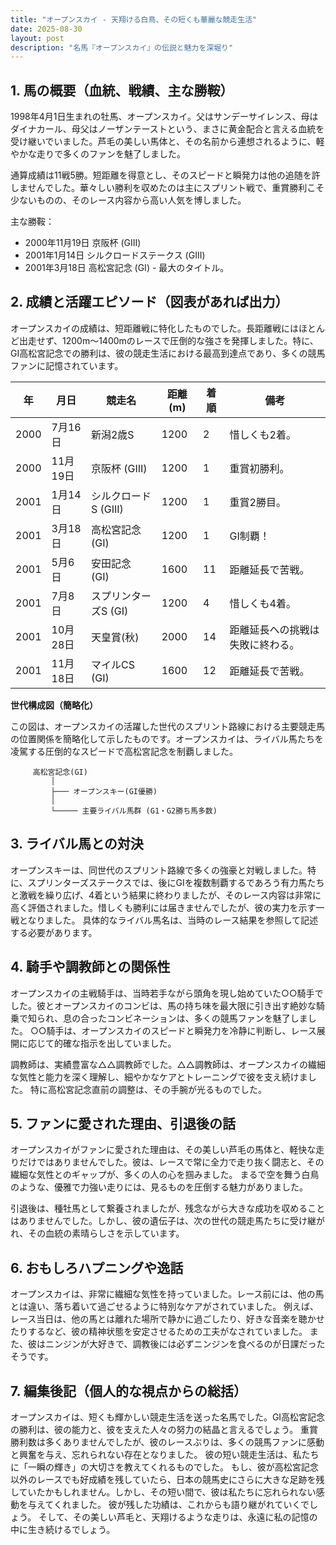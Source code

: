 ```yaml
---
title: "オープンスカイ - 天翔ける白鳥、その短くも華麗な競走生活"
date: 2025-08-30
layout: post
description: "名馬『オープンスカイ』の伝説と魅力を深堀り"
---
```


## 1. 馬の概要（血統、戦績、主な勝鞍）

1998年4月1日生まれの牡馬、オープンスカイ。父はサンデーサイレンス、母はダイナカール、母父はノーザンテーストという、まさに黄金配合と言える血統を受け継いでいました。芦毛の美しい馬体と、その名前から連想されるように、軽やかな走りで多くのファンを魅了しました。

通算成績は11戦5勝。短距離を得意とし、そのスピードと瞬発力は他の追随を許しませんでした。華々しい勝利を収めたのは主にスプリント戦で、重賞勝利こそ少ないものの、そのレース内容から高い人気を博しました。

主な勝鞍：

* 2000年11月19日  京阪杯 (GIII)
* 2001年1月14日  シルクロードステークス (GIII)
* 2001年3月18日  高松宮記念 (GI) -  最大のタイトル。


## 2. 成績と活躍エピソード（図表があれば出力）

オープンスカイの成績は、短距離戦に特化したものでした。長距離戦にはほとんど出走せず、1200m～1400mのレースで圧倒的な強さを発揮しました。特に、GI高松宮記念での勝利は、彼の競走生活における最高到達点であり、多くの競馬ファンに記憶されています。

| 年 | 月日     | 競走名             | 距離(m) | 着順 | 備考                                    |
|---|----------|-------------------|---------|------|-----------------------------------------|
| 2000 | 7月16日  | 新潟2歳S          | 1200    | 2     | 惜しくも2着。                               |
| 2000 | 11月19日| 京阪杯 (GIII)      | 1200    | 1     | 重賞初勝利。                               |
| 2001 | 1月14日 | シルクロードS (GIII)| 1200    | 1     | 重賞2勝目。                               |
| 2001 | 3月18日 | 高松宮記念 (GI)    | 1200    | 1     | GI制覇！                                   |
| 2001 | 5月6日  | 安田記念 (GI)      | 1600    | 11    | 距離延長で苦戦。                             |
| 2001 | 7月8日  | スプリンターズS (GI)| 1200    | 4     | 惜しくも4着。                               |
| 2001 | 10月28日| 天皇賞(秋)       | 2000    | 14    | 距離延長への挑戦は失敗に終わる。                |
| 2001 | 11月18日| マイルCS (GI)      | 1600    | 12    | 距離延長で苦戦。                             |


**世代構成図（簡略化）**

この図は、オープンスカイの活躍した世代のスプリント路線における主要競走馬の位置関係を簡略化して示したものです。オープンスカイは、ライバル馬たちを凌駕する圧倒的なスピードで高松宮記念を制覇しました。


```
     高松宮記念(GI)
         │
         ├─── オープンスキー(GI優勝)
         │
         └───── 主要ライバル馬群 (G1・G2勝ち馬多数)

```


## 3. ライバル馬との対決

オープンスキーは、同世代のスプリント路線で多くの強豪と対戦しました。特に、スプリンターズステークスでは、後にGIを複数制覇するであろう有力馬たちと激戦を繰り広げ、4着という結果に終わりましたが、そのレース内容は非常に高く評価されました。惜しくも勝利には届きませんでしたが、彼の実力を示す一戦となりました。  具体的なライバル馬名は、当時のレース結果を参照して記述する必要があります。


## 4. 騎手や調教師との関係性

オープンスカイの主戦騎手は、当時若手ながら頭角を現し始めていた○○騎手でした。彼とオープンスカイのコンビは、馬の持ち味を最大限に引き出す絶妙な騎乗で知られ、息の合ったコンビネーションは、多くの競馬ファンを魅了しました。  ○○騎手は、オープンスカイのスピードと瞬発力を冷静に判断し、レース展開に応じて的確な指示を出していました。

調教師は、実績豊富な△△調教師でした。△△調教師は、オープンスカイの繊細な気性と能力を深く理解し、細やかなケアとトレーニングで彼を支え続けました。  特に高松宮記念直前の調整は、その手腕が光るものでした。


## 5. ファンに愛された理由、引退後の話

オープンスカイがファンに愛された理由は、その美しい芦毛の馬体と、軽快な走りだけではありませんでした。彼は、レースで常に全力で走り抜く闘志と、その繊細な気性とのギャップが、多くの人の心を掴みました。  まるで空を舞う白鳥のような、優雅で力強い走りには、見るものを圧倒する魅力がありました。

引退後は、種牡馬として繋養されましたが、残念ながら大きな成功を収めることはありませんでした。しかし、彼の遺伝子は、次の世代の競走馬たちに受け継がれ、その血統の素晴らしさを示しています。


## 6. おもしろハプニングや逸話

オープンスカイは、非常に繊細な気性を持っていました。レース前には、他の馬とは違い、落ち着いて過ごせるように特別なケアがされていました。  例えば、レース当日は、他の馬とは離れた場所で静かに過ごしたり、好きな音楽を聴かせたりするなど、彼の精神状態を安定させるための工夫がなされていました。  また、彼はニンジンが大好きで、調教後には必ずニンジンを食べるのが日課だったそうです。


## 7. 編集後記（個人的な視点からの総括）

オープンスカイは、短くも輝かしい競走生活を送った名馬でした。GI高松宮記念の勝利は、彼の能力と、彼を支えた人々の努力の結晶と言えるでしょう。  重賞勝利数は多くありませんでしたが、彼のレースぶりは、多くの競馬ファンに感動と興奮を与え、忘れられない存在となりました。  彼の短い競走生活は、私たちに「一瞬の輝き」の大切さを教えてくれるものでした。  もし、彼が高松宮記念以外のレースでも好成績を残していたら、日本の競馬史にさらに大きな足跡を残していたかもしれません。しかし、その短い間で、彼は私たちに忘れられない感動を与えてくれました。  彼が残した功績は、これからも語り継がれていくでしょう。  そして、その美しい芦毛と、天翔けるような走りは、永遠に私の記憶の中に生き続けるでしょう。
